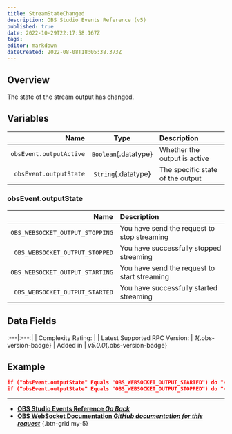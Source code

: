 ```yaml
---
title: StreamStateChanged
description: OBS Studio Events Reference (v5)
published: true
date: 2022-10-29T22:17:58.167Z
tags: 
editor: markdown
dateCreated: 2022-08-08T18:05:38.373Z
---
```


## Overview
The state of the stream output has changed.

## Variables
Name | Type | Description | 
----:|:----:|:------------|
`obsEvent.outputActive` | `Boolean`{.datatype} | Whether the output is active
`obsEvent.outputState` | `String`{.datatype} | The specific state of the output

### obsEvent.outputState
Name | Description
----:|:------------
`OBS_WEBSOCKET_OUTPUT_STOPPING` | You have send the request to stop streaming
`OBS_WEBSOCKET_OUTPUT_STOPPED` | You have successfully stopped streaming
`OBS_WEBSOCKET_OUTPUT_STARTING` | You have send the request to start streaming
`OBS_WEBSOCKET_OUTPUT_STARTED` | You have successfully started streaming

## Data Fields
:---|:---:|
| Complexity Rating: | <span class="stars stars--2"></span>
| Latest Supported RPC Version: | *1*{.obs-version-badge}
| Added in | *v5.0.0*{.obs-version-badge}

## Example
```json
if ("obsEvent.outputState" Equals "OBS_WEBSOCKET_OUTPUT_STARTED") do "<start streaming action>" then "break"
if ("obsEvent.outputState" Equals "OBS_WEBSOCKET_OUTPUT_STOPPED") do "<stop streaming action>" then "break"
```

---

- [<i class="mdi mdi-chevron-left"></i>**OBS Studio Events Reference *Go Back***](/Broadcasters/OBS/Events)
- [<i class="mdi mdi-github"></i> **OBS WebSocket Documentation *GitHub documentation for this request***](https://github.com/obsproject/obs-websocket/blob/master/docs/generated/protocol.md#streamstatechanged)
{.btn-grid my-5}